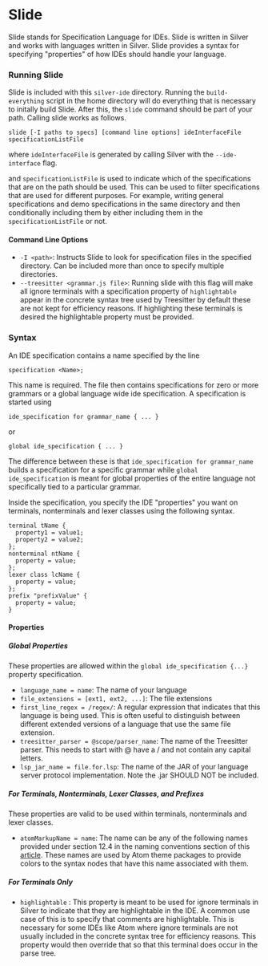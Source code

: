 # Slide
Slide stands for Specification Language for IDEs. Slide is written in Silver
and works with languages written in Silver. Slide provides a syntax for specifying
"properties" of how IDEs should handle your language.
###  Running Slide
Slide is included with this `silver-ide` directory. Running the `build-everything` script in the home directory will do everything that is necessary to initally build Slide. After this, the `slide` command should be part of your path. Calling slide works as follows.

`slide [-I paths to specs] [command line options] ideInterfaceFile specificationListFile`

where `ideInterfaceFile` is generated by calling Silver with the `--ide-interface` flag.

and `specificationListFile` is used to indicate which of the specifications that
are on the path should be used. This can be used to filter specifications that
are used for different purposes. For example, writing general specifications and
demo specifications in the same directory and then conditionally including them
by either including them in the `specificationListFile` or not.

#### Command Line Options
- `-I <path>`:
Instructs Slide to look for specification files in the specified directory. Can be included more than once to specify multiple directories.
- `--treesitter <grammar.js file>`: Running slide with this flag will make all
ignore terminals with a specification property of `highlightable` appear in
the concrete syntax tree used by Treesitter by default these are not kept for
efficiency reasons. If highlighting these terminals is desired the highlightable
property must be provided.

### Syntax
An IDE specification contains a name specified by the line

`specification <Name>;`

This name is required. The file then contains specifications for
zero or more grammars or a global language wide ide specification.
A specification is started using

`ide_specification for grammar_name {
 ...
}`

or

`global ide_specification {
  ...
}`

The difference between these is that `ide_specification for grammar_name` builds a specification for a specific grammar
 while `global ide_specification` is meant for global properties of the entire language not specifically tied to a particular grammar.

Inside the specification, you specify the IDE "properties" you want on terminals, nonterminals and lexer classes using the following syntax.
```
terminal tName {
  property1 = value1;
  property2 = value2;
};
nonterminal ntName {
  property = value;
};
lexer class lcName {
  property = value;
};
prefix "prefixValue" {
  property = value;
}
```
#### Properties
##### Global Properties
These properties are allowed within the `global ide_specification {...}` property specification.
  - `language_name = name`: The name of your language
  - `file_extensions = [ext1, ext2, ...]`: The file extensions
  - `first_line_regex = /regex/`: A regular expression that indicates that this
  language is being used. This is often useful to distinguish between different
  extended versions of a language that use the same file extension.
  - `treesitter_parser = @scope/parser_name`: The name of the Treesitter parser. This needs to start with @ have a / and not contain any capital letters.
  - `lsp_jar_name = file.for.lsp`: The name of the JAR of your language server protocol implementation. Note the .jar SHOULD NOT be included.

##### For Terminals, Nonterminals, Lexer Classes, and Prefixes
These properties are valid to be used within terminals, nonterminals and lexer classes.

 - `atomMarkupName = name`: The name can be any of the following names provided
  under section 12.4 in the naming conventions section of this
  [article](https://macromates.com/manual/en/language_grammars.html).
  These names are used by Atom theme packages to provide colors to the syntax
  nodes that have this name associated with them.


 ##### For Terminals Only
 - `highlightable` : This property is meant to be used for ignore terminals in
 Silver to indicate that they are highlightable in the IDE. A common use case of
 this is to specify that comments are highlightable. This is necessary for some
 IDEs like Atom where ignore terminals are not usually included in the concrete
 syntax tree for efficiency reasons. This property would then override that so
 that this terminal does occur in the parse tree.
